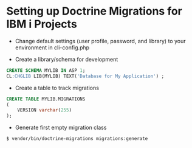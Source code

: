# Setting up Doctrine Migrations for IBM i Projects

* Change default settings (user profile, password, and library) to your environment in cli-config.php

* Create a library/schema for development
```sql
CREATE SCHEMA MYLIB IN ASP 1;
CL:CHGLIB LIB(MYLIB) TEXT('Database for My Application') ;
```

* Create a table to track migrations
```sql
CREATE TABLE MYLIB.MIGRATIONS
(
    VERSION varchar(255)
);
```

* Generate first empty migration class
```bash
$ vendor/bin/doctrine-migrations migrations:generate
```
